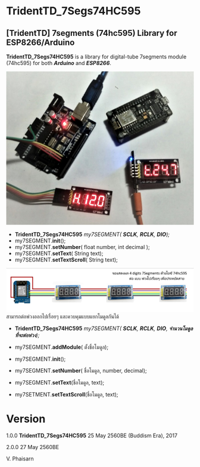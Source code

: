 TridentTD_7Segs74HC595
============
[TridentTD]  7segments (74hc595)  Library for ESP8266/Arduino
---------------------------------------------

**TridentTD_7Segs74HC595** is a library for  digital-tube 7segments module (74hc595) 
for both ***Arduino*** and ***ESP8266***.

![7Segments(74hc595).jpg](7Segments(74hc595).jpg)



- **TridentTD_7Segs74HC595**    *my7SEGMENT( **SCLK**, **RCLK**, **DIO**);*
- my7SEGMENT.**init**();
- my7SEGMENT.**setNumber**( float number, int decimal );
- my7SEGMENT.**setText**( String text);
- my7SEGMENT.**setTextScroll**( String text);

![MultiModule_Chain.png](MultiModule_Chain.png)
สามารถต่อพ่วงออกไปเรื่อยๆ และควบคุมแบบแยกโมดูลกันได้

- **TridentTD_7Segs74HC595**    *my7SEGMENT( **SCLK**, **RCLK**, **DIO**, **จำนวนโมดูลที่จะต่อพ่วง**);*

- my7SEGMENT.**addModule**( ตั้งชื่อโมดูล);

- my7SEGMENT.**init**();

- my7SEGMENT.**setNumber**( ชื่อโมดูล, number, decimal);

- my7SEGMENT.**setText**(ชื่อโมดูล, text);

- my7SETMENT.**setTextScroll**(ชื่อโมดูล, text);


Version
=====

1.0.0  **TridentTD_7Segs74HC595** 
25 May 2560BE (Buddism Era), 2017

2.0.0 27 May 2560BE

V. Phaisarn